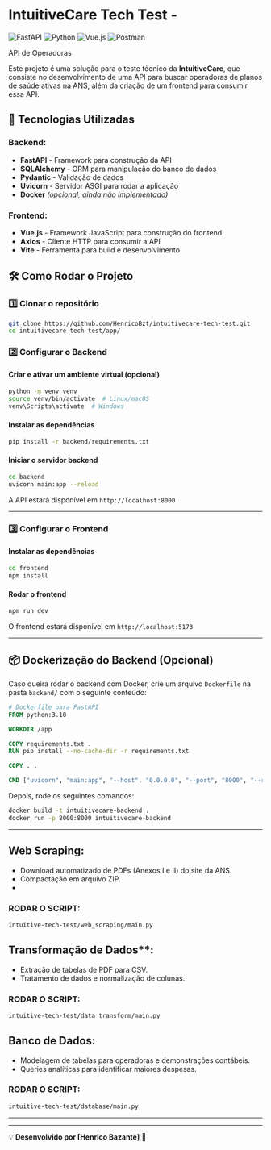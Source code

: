 ﻿# IntuitiveCare Tech Test - 


![FastAPI](https://img.shields.io/badge/FastAPI-005571?style=for-the-badge&logo=fastapi)
![Python](https://img.shields.io/badge/python-3670A0?style=for-the-badge&logo=python&logoColor=ffdd54)
![Vue.js](https://img.shields.io/badge/vuejs-%2335495e.svg?style=for-the-badge&logo=vuedotjs&logoColor=%234FC08D)
![Postman](https://img.shields.io/badge/Postman-FF6C37?style=for-the-badge&logo=postman&logoColor=white)

API de Operadoras

Este projeto é uma solução para o teste técnico da **IntuitiveCare**, que consiste no desenvolvimento de uma API para buscar operadoras de planos de saúde ativas na ANS, além da criação de um frontend para consumir essa API.

## 🚀 Tecnologias Utilizadas

### Backend:
- **FastAPI** - Framework para construção da API
- **SQLAlchemy** - ORM para manipulação do banco de dados
- **Pydantic** - Validação de dados
- **Uvicorn** - Servidor ASGI para rodar a aplicação
- **Docker** *(opcional, ainda não implementado)*

### Frontend:
- **Vue.js** - Framework JavaScript para construção do frontend
- **Axios** - Cliente HTTP para consumir a API
- **Vite** - Ferramenta para build e desenvolvimento



## 🛠️ Como Rodar o Projeto

### 1️⃣ Clonar o repositório
```bash
git clone https://github.com/HenricoBzt/intuitivecare-tech-test.git
cd intuitivecare-tech-test/app/
```

### 2️⃣ Configurar o Backend

#### Criar e ativar um ambiente virtual (opcional)
```bash
python -m venv venv
source venv/bin/activate  # Linux/macOS
venv\Scripts\activate  # Windows
```

#### Instalar as dependências
```bash
pip install -r backend/requirements.txt
```

#### Iniciar o servidor backend
```bash
cd backend
uvicorn main:app --reload
```
A API estará disponível em `http://localhost:8000`

---

### 3️⃣ Configurar o Frontend

#### Instalar as dependências
```bash
cd frontend
npm install
```

#### Rodar o frontend
```bash
npm run dev
```
O frontend estará disponível em `http://localhost:5173`

---

## 📦 Dockerização do Backend (Opcional)
Caso queira rodar o backend com Docker, crie um arquivo `Dockerfile` na pasta `backend/` com o seguinte conteúdo:

```dockerfile
# Dockerfile para FastAPI
FROM python:3.10

WORKDIR /app

COPY requirements.txt .
RUN pip install --no-cache-dir -r requirements.txt

COPY . .

CMD ["uvicorn", "main:app", "--host", "0.0.0.0", "--port", "8000", "--reload"]
```

Depois, rode os seguintes comandos:
```bash
docker build -t intuitivecare-backend .
docker run -p 8000:8000 intuitivecare-backend
```

---

 ## Web Scraping:  
   - Download automatizado de PDFs (Anexos I e II) do site da ANS.  
   - Compactação em arquivo ZIP.
   -
   ### RODAR O SCRIPT:
   ```bash
intuitive-tech-test/web_scraping/main.py
```
  

## Transformação de Dados**:  
   - Extração de tabelas de PDF para CSV.  
   - Tratamento de dados e normalização de colunas.
 ### RODAR O SCRIPT:
   ```bash
intuitive-tech-test/data_transform/main.py
```
  

## Banco de Dados:  
   - Modelagem de tabelas para operadoras e demonstrações contábeis.  
   - Queries analíticas para identificar maiores despesas.
 ### RODAR O SCRIPT:
   ```bash
intuitive-tech-test/database/main.py
```
  
---


---




💡 **Desenvolvido por [Henrico Bazante]** 🚀
